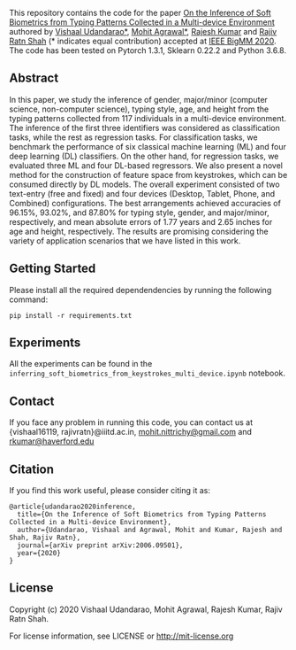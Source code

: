 This repository contains the code for the paper [On the Inference of Soft Biometrics from Typing Patterns Collected in a Multi-device Environment](https://arxiv.org/pdf/2006.09501.pdf) authored by [Vishaal Udandarao*](https://vishaal27.github.io/), [Mohit Agrawal*](https://sites.google.com/view/mohit-agrawal/home), [Rajesh Kumar](https://sites.google.com/view/kumar7) and [Rajiv Ratn Shah](https://www.iiitd.edu.in/~rajivratn/) (* indicates equal contribution) accepted at [IEEE BigMM 2020](http://bigmm2020.org/). The code has been tested on Pytorch 1.3.1, Sklearn 0.22.2 and Python 3.6.8.

## Abstract
In this paper, we study the inference of gender, major/minor (computer science, non-computer science), typing style, age, and height from the typing patterns collected from 117 individuals in a multi-device environment. The inference of the first three identifiers was considered as classification tasks, while the rest as regression tasks. For classification tasks, we benchmark the performance of six classical machine learning (ML) and four deep learning (DL) classifiers. On the other hand, for regression tasks, we evaluated three ML and four DL-based regressors. We also present a novel method for the construction of feature space from keystrokes, which can be consumed directly by DL models. The overall experiment consisted of two text-entry (free and fixed) and four devices (Desktop, Tablet, Phone, and Combined) configurations. The best arrangements achieved accuracies of 96.15\%, 93.02\%, and 87.80\% for typing style, gender, and major/minor, respectively, and mean absolute errors of 1.77 years and 2.65 inches for age and height, respectively. The results are promising considering the variety of application scenarios that we have listed in this work.

## Getting Started 
Please install all the required dependendencies by running the following command:
```
pip install -r requirements.txt
```

## Experiments
All the experiments can be found in the `inferring_soft_biometrics_from_keystrokes_multi_device.ipynb` notebook. 

## Contact
If you face any problem in running this code, you can contact us at {vishaal16119, rajivratn}@iiitd.ac.in, mohit.nittrichy@gmail.com and rkumar@haverford.edu

## Citation
If you find this work useful, please consider citing it as:
```
@article{udandarao2020inference,
  title={On the Inference of Soft Biometrics from Typing Patterns Collected in a Multi-device Environment},
  author={Udandarao, Vishaal and Agrawal, Mohit and Kumar, Rajesh and Shah, Rajiv Ratn},
  journal={arXiv preprint arXiv:2006.09501},
  year={2020}
}
```

## License
Copyright (c) 2020 Vishaal Udandarao, Mohit Agrawal, Rajesh Kumar, Rajiv Ratn Shah.

For license information, see LICENSE or http://mit-license.org
